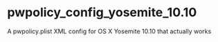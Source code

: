 # pwpolicy_config_yosemite_10.10
A pwpolicy.plist XML config for OS X Yosemite 10.10 that actually works
